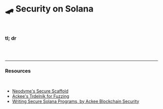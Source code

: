 # 🛹 Security on Solana 

<br>


### tl; dr

<br>

<br>

---

### Resources

<br>

* [Neodyme's Secure Scaffold](https://github.com/neodyme-labs/tradeoffer-secure-coding-workshop.git)
* [Ackee's Trdelník for Fuzzing](https://github.com/Ackee-Blockchain/trident)
* [Writing Secure Solana Programs, by Ackee Blockchain Security](https://www.youtube.com/watch?v=Qkf9QwSfHAM)
